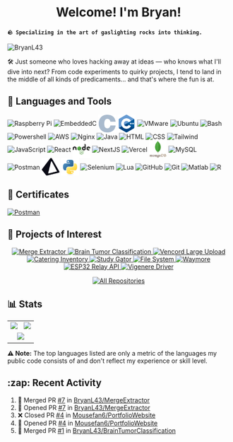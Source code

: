 <h1 align="center">Welcome! I'm Bryan!</h1>

**`🪨 Specializing in the art of gaslighting rocks into thinking.`**
<p align="left"> <img src="https://komarev.com/ghpvc/?username=BryanL43&label=Profile%20views&color=bf77f6&style=flat" alt="BryanL43" /> </p>

🛠️ Just someone who loves hacking away at ideas — who knows what I'll dive into next? From code experiments to quirky projects, I tend to land in the middle of all kinds of predicaments... and that's where the fun is at.

<h2 align="left">🧰 Languages and Tools</h2>
<p align="left">
<img align="center" alt="Raspberry Pi" width="40" height="40" src="https://cdn.jsdelivr.net/gh/devicons/devicon@latest/icons/raspberrypi/raspberrypi-original.svg" />
<img align="center" alt="EmbeddedC" width="40" height="40" src="https://cdn.jsdelivr.net/gh/devicons/devicon@latest/icons/embeddedc/embeddedc-original.svg" />
<img align="center" alt="C" width="40" height="40" src="https://raw.githubusercontent.com/devicons/devicon/master/icons/c/c-original.svg" />
<img align="center" alt="C++" width="40" height="40" src="https://raw.githubusercontent.com/devicons/devicon/master/icons/cplusplus/cplusplus-original.svg" />
<img align="center" alt="VMware" width="40" height="40" src="https://upload.wikimedia.org/wikipedia/commons/thumb/5/5a/Vmware_workstation_16_icon.svg/800px-Vmware_workstation_16_icon.svg.png" />
<img align="center" alt="Ubuntu" width="40" height="40" src="https://cdn.jsdelivr.net/gh/devicons/devicon@latest/icons/ubuntu/ubuntu-original.svg" />
<img align="center" alt="Bash" width="40" height="40" src="https://cdn.jsdelivr.net/gh/devicons/devicon@latest/icons/bash/bash-original.svg" />
<img align="center" alt="Powershell" width="40" height="40" src="https://cdn.jsdelivr.net/gh/devicons/devicon@latest/icons/powershell/powershell-original.svg" />
<img align="center" alt="AWS" width="40" height="40" src="https://cdn.jsdelivr.net/gh/devicons/devicon@latest/icons/amazonwebservices/amazonwebservices-original-wordmark.svg" />
<img align="center" alt="Nginx" width="40" height="40" src="https://cdn.jsdelivr.net/gh/devicons/devicon@latest/icons/nginx/nginx-original.svg" />
<img align="center" alt="Java" width="40" height="40" src="https://cdn.jsdelivr.net/gh/devicons/devicon/icons/java/java-original.svg"/>
<img align="center" alt="HTML" width="40" height="40" src="https://cdn.jsdelivr.net/gh/devicons/devicon/icons/html5/html5-plain.svg" />
<img align="center" alt="CSS" width="40" height="40" src="https://cdn.jsdelivr.net/gh/devicons/devicon/icons/css3/css3-plain.svg" />
<img align="center" alt="Tailwind" width="40" height="40" src="https://cdn.jsdelivr.net/gh/devicons/devicon@latest/icons/tailwindcss/tailwindcss-original.svg" />
<img align="center" alt="JavaScript" width="40" height="40" src="https://cdn.jsdelivr.net/gh/devicons/devicon/icons/javascript/javascript-plain.svg" />
<img align="center" alt="React" width="40" height="40" src="https://cdn.jsdelivr.net/gh/devicons/devicon/icons/react/react-original.svg" />
<img align="center" alt="NodeJS" width="40" height="40" src="https://raw.githubusercontent.com/devicons/devicon/master/icons/nodejs/nodejs-original-wordmark.svg" />
<img align="center" alt="NextJS" width="40" height="40" src="https://www.svgrepo.com/show/354113/nextjs-icon.svg" />
<img align="center" alt="Vercel" width="40" height="40" src="https://cdn.jsdelivr.net/gh/devicons/devicon@latest/icons/vercel/vercel-original.svg" />
<img align="center" alt="MongoDB" wwidth="40" height="40" src="https://raw.githubusercontent.com/devicons/devicon/master/icons/mongodb/mongodb-original-wordmark.svg" />
<img align="center" alt="MySQL" width="40" height="40" src="https://cdn.jsdelivr.net/gh/devicons/devicon@latest/icons/mysql/mysql-original-wordmark.svg" />
<img align="center" alt="Postman" width="40" height="40" src="https://www.vectorlogo.zone/logos/getpostman/getpostman-icon.svg" />
<img align="center" alt="Prisma" width="40" height="40" src="https://raw.githubusercontent.com/prisma/presskit/main/Assets/Prisma-DarkSymbol.svg" />
<img align="center" alt="Python" width="40" height="40" src="https://raw.githubusercontent.com/devicons/devicon/master/icons/python/python-original.svg" />
<img align="center" alt="Selenium" width="40" height="40" src="https://www.svgrepo.com/show/354321/selenium.svg" />
<img align="center" alt="Lua" width="40" height="40" src="https://upload.wikimedia.org/wikipedia/commons/thumb/c/cf/Lua-Logo.svg/600px-Lua-Logo.svg.png?20150107024942" />
<img align="center" alt="GitHub" width="40" height="40" src="https://cdn.jsdelivr.net/gh/devicons/devicon/icons/github/github-original.svg" />
<img align="center" alt="Git" width="40" height="40" src="https://cdn.jsdelivr.net/gh/devicons/devicon@latest/icons/git/git-original.svg" />
<img align="center" alt="Matlab" width="40" height="40" src="https://cdn.jsdelivr.net/gh/devicons/devicon@latest/icons/matlab/matlab-original.svg" />
<img align="center" alt="R" width="40" height="40" src="https://cdn.jsdelivr.net/gh/devicons/devicon@latest/icons/r/r-original.svg" />
</p>

<h2 align="left">📜 Certificates</h2>
<p align="left"><a href="https://api.badgr.io/public/assertions/f-7MdxBeRv-cNX29dmrIPQ?identity__email=bryanlee56098%40gmail.com" target="blank"><img align="center" alt="Postman" width="40px" height="40px" src="https://media.badgr.com/uploads/badges/assertion-f-7MdxBeRv-cNX29dmrIPQ.png?versionId=DMeXzDq2i0Eu1dPOL2zh01aQ_rD8yOO3" /></a></p>

<h2 align="left">📘 Projects of Interest</h2>

<!-- Repo info cards - https://github.com/anuraghazra/github-readme-stats -->
<p align="center">
  <!-- First row -->
  <a href="https://github.com/BryanL43/MergeExtractor">
    <img src="https://denvercoder1-github-readme-stats.vercel.app/api/pin/?username=BryanL43&repo=MergeExtractor&theme=react&bg_color=191622&title_color=FF79C6&hide_border=true&icon_color=F8D866&show_icons=false" alt="Merge Extractor" width="278" />
  </a>
  <a href="https://github.com/BryanL43/BrainTumorClassification">
    <img src="https://denvercoder1-github-readme-stats.vercel.app/api/pin/?username=BryanL43&repo=BrainTumorClassification&theme=react&bg_color=191622&title_color=FF79C6&hide_border=true&icon_color=F8D866&show_icons=false" alt="Brain Tumor Classification" width="278" />
  </a>
  <a href="https://github.com/BryanL43/VencordLargeUpload">
    <img src="https://denvercoder1-github-readme-stats.vercel.app/api/pin/?username=BryanL43&repo=VencordLargeUpload&theme=react&bg_color=191622&title_color=FF79C6&hide_border=true&icon_color=F8D866&show_icons=false" alt="Vencord Large Upload" width="278" />
  </a>
  <!-- Second row -->
  <a href="https://github.com/BryanL43/CateringInventory">
    <img src="https://denvercoder1-github-readme-stats.vercel.app/api/pin/?username=BryanL43&repo=CateringInventory&theme=react&bg_color=191622&title_color=FF79C6&hide_border=true&icon_color=F8D866&show_icons=false" alt="Catering Inventory" width="278" />
  </a>
  <a href="https://github.com/BryanL43/StudyGator">
    <img src="https://denvercoder1-github-readme-stats.vercel.app/api/pin/?username=BryanL43&repo=StudyGator&theme=react&bg_color=191622&title_color=FF79C6&hide_border=true&icon_color=F8D866&show_icons=false" alt="Study Gator" width="278" />
  </a>
  <a href="https://github.com/BryanL43/FileSystem">
    <img src="https://denvercoder1-github-readme-stats.vercel.app/api/pin/?username=BryanL43&repo=FileSystem&theme=react&bg_color=191622&title_color=FF79C6&hide_border=true&icon_color=F8D866&show_icons=false" alt="File System" width="278" />
  </a>
  <!-- Third row -->
  <a href="https://github.com/BryanL43/Waymore">
    <img src="https://denvercoder1-github-readme-stats.vercel.app/api/pin/?username=BryanL43&repo=Waymore&theme=react&bg_color=191622&title_color=FF79C6&hide_border=true&icon_color=F8D866&show_icons=false" alt="Waymore" width="278" />
  </a>
  <a href="https://github.com/BryanL43/ESP32RelayAPI">
    <img src="https://denvercoder1-github-readme-stats.vercel.app/api/pin/?username=BryanL43&repo=ESP32RelayAPI&theme=react&bg_color=191622&title_color=FF79C6&hide_border=true&icon_color=F8D866&show_icons=false" alt="ESP32 Relay API" width="278" />
  </a>
  <a href="https://github.com/BryanL43/Vigenere_Driver">
    <img src="https://denvercoder1-github-readme-stats.vercel.app/api/pin/?username=BryanL43&repo=Vigenere_Driver&theme=react&bg_color=191622&title_color=FF79C6&hide_border=true&icon_color=F8D866&show_icons=false" alt="Vigenere Driver" width="278" />
  </a>
</p>

<p align="center">
  <a href="https://github.com/BryanL43?tab=repositories"><img alt="All Repositories" title="All Repositories" src="https://custom-icon-badges.demolab.com/badge/-Click%20Here%20For%20All%20My%20Repos-1F222E?style=for-the-badge&logoColor=white&logo=repo" align="center" /></a>
</p>

<h2 align="left">📊 Stats</h2>
<table>
  <tr>
    <td align="center">
      <img src="https://github-readme-stats.vercel.app/api?username=BryanL43&show_icons=true&theme=omni&hide_border=true&hide_title=true&card_width=400" width="100%" />
    </td>
    <td align="center">
      <img src="https://github-readme-stats.vercel.app/api/top-langs?username=BryanL43&layout=compact&theme=omni&hide_border=true&card_width=400" width="100%" />
    </td>
  </tr>
  <tr>
    <td colspan="2" align="center">
      <img src="https://github-readme-activity-graph.vercel.app/graph/?username=BryanL43&bg_color=191622&color=FF79C6&line=F8D866&point=FFFFFF&hide_border=true" />
    </td>
  </tr>
</table>
<strong>⚠️ Note:</strong> The top languages listed are only a metric of the languages my public code consists of and don't reflect my experience or skill level.

<h2 align="left">:zap: Recent Activity</h2>

<!-- https://github.com/jamesgeorge007/github-activity-readme -->
<!--START_SECTION:activity-->
1. 🎉 Merged PR [#7](https://github.com/BryanL43/MergeExtractor/pull/7) in [BryanL43/MergeExtractor](https://github.com/BryanL43/MergeExtractor)
2. 💪 Opened PR [#7](https://github.com/BryanL43/MergeExtractor/pull/7) in [BryanL43/MergeExtractor](https://github.com/BryanL43/MergeExtractor)
3. ❌ Closed PR [#4](https://github.com/Mousefan6/PortfolioWebsite/pull/4) in [Mousefan6/PortfolioWebsite](https://github.com/Mousefan6/PortfolioWebsite)
4. 💪 Opened PR [#4](https://github.com/Mousefan6/PortfolioWebsite/pull/4) in [Mousefan6/PortfolioWebsite](https://github.com/Mousefan6/PortfolioWebsite)
5. 🎉 Merged PR [#1](https://github.com/BryanL43/BrainTumorClassification/pull/1) in [BryanL43/BrainTumorClassification](https://github.com/BryanL43/BrainTumorClassification)
<!--END_SECTION:activity-->
